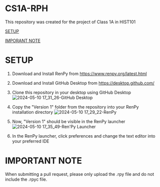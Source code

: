 # CS1A-RPH
This repository was created for the project of Class 1A in HIST101

[SETUP](#setup)

[IMPORANT NOTE](#important-note)

# SETUP
1. Download and Install RenPy from https://www.renpy.org/latest.html

2. Download and Install GitHub Desktop from https://desktop.github.com/

3. Clone this repository in your desktop using GitHub Desktop
![2024-05-10 17_31_26-GitHub Desktop](https://github.com/ejam2305/CS1A-RPH/assets/46189881/a6534f50-92c8-4ab2-8fc5-b6a66a86d24e)

4. Copy the "Version 1" folder from the repository into your RenPy installation directory
![2024-05-10 17_29_22-RenPy](https://github.com/ejam2305/CS1A-RPH/assets/46189881/a05a5897-36f6-4f6a-b40c-228030b05747)

5. Now, "Version 1" should be visible in the RenPy launcher
![2024-05-10 17_35_49-Ren'Py Launcher](https://github.com/ejam2305/CS1A-RPH/assets/46189881/afd734da-1ec0-4beb-a6ea-77fee23c3e31)

6. In the RenPy launcher, click preferences and change the text editor into your preferred IDE





# IMPORTANT NOTE

When submitting a pull request, please only upload the .rpy file and do not include the .rpyc file.

